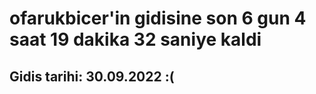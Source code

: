 # ofarukbicer'in gidisine son 6 gun 4 saat 19 dakika 32 saniye kaldi

## Gidis tarihi: 30.09.2022 :(